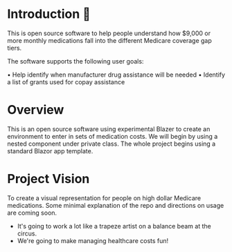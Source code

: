 # Introduction 🏥 
This is open source software to help people understand how $9,000 or more monthly medications fall into the different Medicare coverage gap tiers.  

The software supports the following user goals: 

•	Help identify when manufacturer drug assistance will be needed
•	Identify a list of grants used for copay assistance 

# Overview 
This is an open source software using experimental Blazer to create an environment to enter in sets of medication costs. We will begin by using a nested component under private class. The whole project begins using a standard Blazor app template.
# Project Vision  
To create a visual representation for people on high dollar Medicare medications. Some minimal explanation of the repo and directions on usage are coming soon.
-	It's going to work a lot like a trapeze artist on a balance beam at the circus.
-	We're going to make managing healthcare costs fun!
